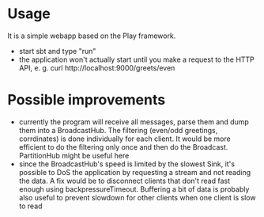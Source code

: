 # Usage
It is a simple webapp based on the Play framework. 
- start sbt and type "run"
- the application won't actually start until you make a request
  to the HTTP API, e. g. curl http://localhost:9000/greets/even

# Possible improvements
- currently the program will receive all messages, parse them and dump them into a BroadcastHub. The filtering (even/odd greetings, corrdinates) is done individually for each client. It would be more efficient to do the filtering only once and then do the Broadcast. PartitionHub might be useful here
- since the BroadcastHub's speed is limited by the slowest Sink, it's possible to DoS the application by requesting a stream and not reading the data. A fix would be to disconnect clients that don't read fast enough using backpressureTimeout. Buffering a bit of data is probably also useful to prevent slowdown for other clients when one client is slow to read
